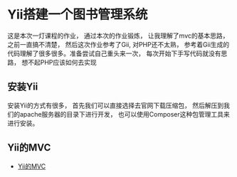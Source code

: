 # Yii搭建一个图书管理系统
这是本次一灯课程的作业， 通过本次的作业锻炼， 让我理解了mvc的基本思路， 之前一直搞不清楚， 然后这次作业参考了Gii, 对PHP还不太熟， 参考着Gii生成的代码理解了很多很多。准备尝试自己重头来一次， 每次开始下手写代码就没有思路， 想不起PHP应该如何去实现


## 安装Yii
安装Yii的方式有很多， 首先我们可以直接选择去官网下载压缩包， 然后解压到我们的apache服务器的目录下进行开发， 也可以使用Composer这种包管理工具来进行安装。

## Yii的MVC
* [Yii的MVC](./MVC.md)